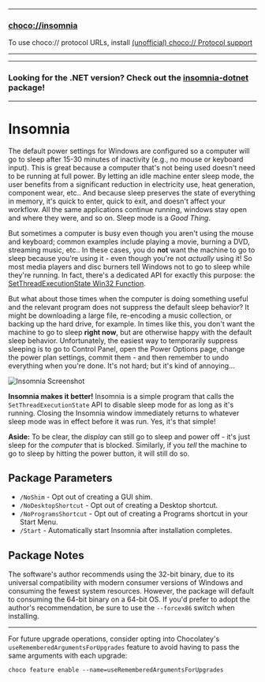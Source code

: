 
---
### [choco://insomnia](choco://insomnia)
To use choco:// protocol URLs, install [(unofficial) choco:// Protocol support ](https://community.chocolatey.org/packages/choco-protocol-support)

---

---

### Looking for the .NET version? Check out the [insomnia-dotnet](https://community.chocolatey.org/packages/insomnia-dotnet) package!

---

# Insomnia

The default power settings for Windows are configured so a computer will go to sleep after 15-30 minutes of inactivity (e.g., no mouse or keyboard input). This is great because a computer that's not being used doesn't need to be running at full power. By letting an idle machine enter sleep mode, the user benefits from a significant reduction in electricity use, heat generation, component wear, etc.. And because sleep preserves the state of everything in memory, it's quick to enter, quick to exit, and doesn't affect your workflow. All the same applications continue running, windows stay open and where they were, and so on. Sleep mode is a *Good Thing*.

But sometimes a computer is busy even though you aren't using the mouse and keyboard; common examples include playing a movie, burning a DVD, streaming music, etc.. In these cases, you do **not** want the machine to go to sleep because you're using it - even though you're not *actually* using it! So most media players and disc burners tell Windows not to go to sleep while they're running. In fact, there's a dedicated API for exactly this purpose: the [SetThreadExecutionState Win32 Function](https://docs.microsoft.com/en-us/windows/win32/api/winbase/nf-winbase-setthreadexecutionstate).

But what about those times when the computer is doing something useful and the relevant program does not suppress the default sleep behavior? It might be downloading a large file, re-encoding a music collection, or backing up the hard drive, for example. In times like this, you don't want the machine to go to sleep **right now**, but are otherwise happy with the default sleep behavior. Unfortunately, the easiest way to temporarily suppress sleeping is to go to Control Panel, open the Power Options page, change the power plan settings, commit them - and then remember to undo everything when you're done. It's not hard; but it's kind of annoying...

![Insomnia Screenshot](https://cdn.jsdelivr.net/gh/brogers5/chocolatey-package-insomnia@fcb4dc80f3f7db8ad5290e1732791c36f0f0ef55/Screenshot.png)

**Insomnia makes it better!** Insomnia is a simple program that calls the `SetThreadExecutionState` API to disable sleep mode for as long as it's running. Closing the Insomnia window immediately returns to whatever sleep mode was in effect before it was run. Yes, it's that simple!

**Aside:** To be clear, the *display* can still go to sleep and power off - it's just sleep for the *computer* that is blocked. Similarly, if you *tell* the machine to go to sleep by hitting the power button, it will still do so.

## Package Parameters
* `/NoShim` - Opt out of creating a GUI shim.
* `/NoDesktopShortcut` - Opt out of creating a Desktop shortcut.
* `/NoProgramsShortcut` - Opt out of creating a Programs shortcut in your Start Menu.
* `/Start` - Automatically start Insomnia after installation completes.

## Package Notes
The software's author recommends using the 32-bit binary, due to its universal compatibility with modern consumer versions of Windows and consuming the fewest system resources. However, the package will default to consuming the 64-bit binary on a 64-bit OS. If you'd prefer to adopt the author's recommendation, be sure to use the `--forcex86` switch when installing.

---

For future upgrade operations, consider opting into Chocolatey's `useRememberedArgumentsForUpgrades` feature to avoid having to pass the same arguments with each upgrade:
```
choco feature enable --name=useRememberedArgumentsForUpgrades
```
